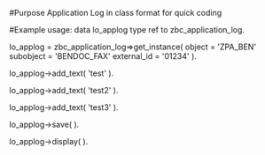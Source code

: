 #Purpose
Application Log in class format for quick coding

#Example usage: 
data lo_applog type ref to zbc_application_log.

lo_applog = zbc_application_log=>get_instance( object = 'ZPA_BEN' subobject = 'BENDOC_FAX' external_id = '01234' ).

lo_applog->add_text( 'test' ).

lo_applog->add_text( 'test2' ).

lo_applog->add_text( 'test3' ).

lo_applog->save( ).

lo_applog->display( ).
